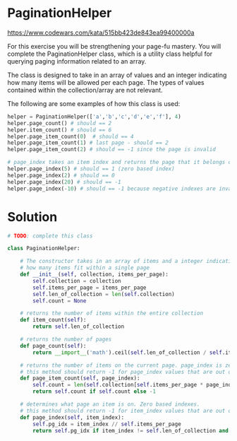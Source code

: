 # PaginationHelper

https://www.codewars.com/kata/515bb423de843ea99400000a

For this exercise you will be strengthening your page-fu mastery. You will complete the PaginationHelper class, which is
a utility class helpful for querying paging information related to an array.

The class is designed to take in an array of values and an integer indicating how many items will be allowed per each
page. The types of values contained within the collection/array are not relevant.

The following are some examples of how this class is used:

```python
helper = PaginationHelper(['a','b','c','d','e','f'], 4)
helper.page_count() # should == 2
helper.item_count() # should == 6
helper.page_item_count(0)  # should == 4
helper.page_item_count(1) # last page - should == 2
helper.page_item_count(2) # should == -1 since the page is invalid

# page_index takes an item index and returns the page that it belongs on
helper.page_index(5) # should == 1 (zero based index)
helper.page_index(2) # should == 0
helper.page_index(20) # should == -1
helper.page_index(-10) # should == -1 because negative indexes are invalid

```

# Solution

```python
# TODO: complete this class

class PaginationHelper:

    # The constructor takes in an array of items and a integer indicating
    # how many items fit within a single page
    def __init__(self, collection, items_per_page):
        self.collection = collection
        self.items_per_page = items_per_page
        self.len_of_collection = len(self.collection)
        self.count = None

    # returns the number of items within the entire collection
    def item_count(self):
        return self.len_of_collection

    # returns the number of pages
    def page_count(self):
        return __import__('math').ceil(self.len_of_collection / self.items_per_page)

    # returns the number of items on the current page. page_index is zero based
    # this method should return -1 for page_index values that are out of range
    def page_item_count(self, page_index):
        self.count = len(self.collection[self.items_per_page * page_index: self.items_per_page * (page_index + 1)])
        return self.count if self.count else -1

    # determines what page an item is on. Zero based indexes.
    # this method should return -1 for item_index values that are out of range
    def page_index(self, item_index):
        self.pg_idx = item_index // self.items_per_page
        return self.pg_idx if item_index != self.len_of_collection and self.pg_idx in range(self.page_count()) else -1
```